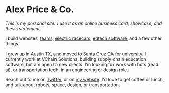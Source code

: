 # Alex Price & Co.

_This is my personal site. I use it as an online business card, showcase, and thesis statement._

I build websites, <a href="http://geshergroup.org">teams,</a>
<a href="http://formulaslug.com">electric racecars</a>,
<a href="http://vchainsolutions.com">edtech software</a>, and a few other things.

I grew up in Austin TX, and moved to Santa Cruz CA for university. I currently
work at VChain Solutions, building supply chain education software, but am open
to new clients. I’m looking for work with bots (read: ai), or transportation
tech, in an engineering or design role.

Reach out to me on <a href="http://twitter.com/alexpriceco">Twitter</a>, or on
<a href="http://alexprice.co">my website</a>. I'd love to get coffee or lunch,
and talk about robots, space, design, or transportation.

